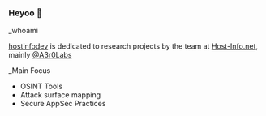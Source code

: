 ### Heyoo 👋

_whoami

[hostinfodev](https://github.com/hostinfodev/hostinfodev) is dedicated to research projects by the team at [Host-Info.net](https://host-info.net), mainly [@A3r0Labs](https://github.com/A3r0Labs)

_Main Focus

- OSINT Tools
- Attack surface mapping
- Secure AppSec Practices

